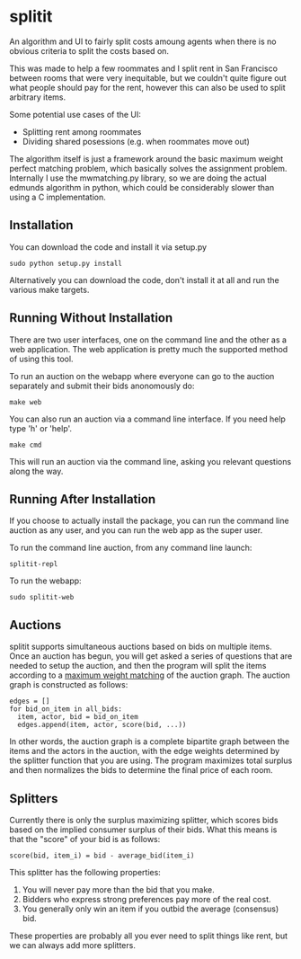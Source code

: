 splitit
=============
An algorithm and UI to fairly split costs amoung agents when there is no obvious
criteria to split the costs based on.

This was made to help a few roommates and I split rent in San Francisco between
rooms that were very inequitable, but we couldn't quite figure out what people
should pay for the rent, however this can also be used to split arbitrary
items.

Some potential use cases of the UI:
* Splitting rent among roommates
* Dividing shared posessions (e.g. when roommates move out)

The algorithm itself is just a framework around the basic maximum weight perfect
matching problem, which basically solves the assignment problem. Internally I
use the mwmatching.py library, so we are doing the actual edmunds algorithm in
python, which could be considerably slower than using a C implementation.


Installation
------------
You can download the code and install it via setup.py
```
sudo python setup.py install
```

Alternatively you can download the code, don't install it at all and run the various make targets.


Running Without Installation
----------------------------
There are two user interfaces, one on the command line and the other as a web
application. The web application is pretty much the supported method of using
this tool.

To run an auction on the webapp where everyone can go to the auction separately
and submit their bids anonomously do:
```
make web

```

You can also run an auction via a command line interface. If you need help type
'h' or 'help'.

```
make cmd
```

This will run an auction via the command line, asking you relevant questions
along the way.

Running After Installation
--------------------------
If you choose to actually install the package, you can run the command line
auction as any user, and you can run the web app as the super user.

To run the command line auction, from any command line launch:
```
splitit-repl
```

To run the webapp:
```
sudo splitit-web
```

Auctions
--------
splitit supports simultaneous auctions based on bids on multiple items.
Once an auction has begun, you will get asked a series of questions that are
needed to setup the auction, and then the program will split the items
according to a [maximum weight matching](http://jorisvr.nl/maximummatching.html)
of the auction graph.  The auction graph is constructed as follows:

```
edges = []
for bid_on_item in all_bids:
  item, actor, bid = bid_on_item
  edges.append(item, actor, score(bid, ...))
```

In other words, the auction graph is a complete bipartite graph between the
items and the actors in the auction, with the edge weights determined by the
splitter function that you are using.  The program maximizes total surplus and
then normalizes the bids to determine the final price of each room.

Splitters
---------

Currently there is only the surplus maximizing splitter, which scores bids
based on the implied consumer surplus of their bids.  What this means is that
the "score" of your bid is as follows:

```
score(bid, item_i) = bid - average_bid(item_i)
```

This splitter has the following properties:

1. You will never pay more than the bid that you make.
2. Bidders who express strong preferences pay more of the real cost.
3. You generally only win an item if you outbid the average (consensus) bid.

These properties are probably all you ever need to split things like rent, but
we can always add more splitters.
